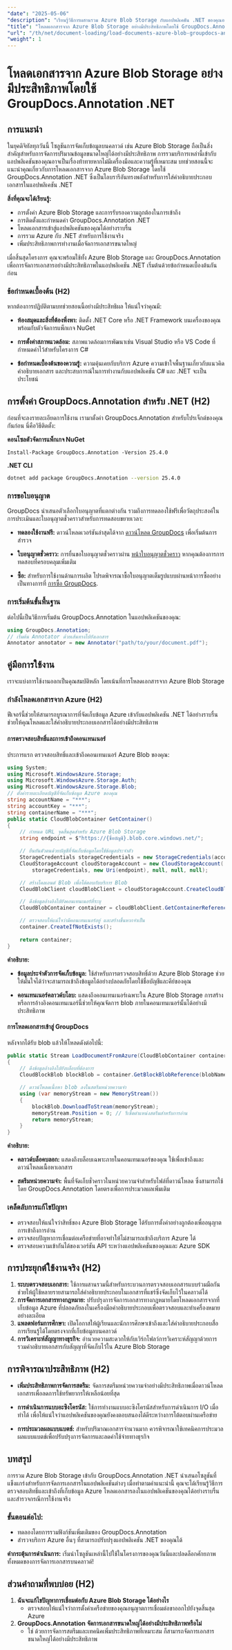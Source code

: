 ```yaml
---
"date": "2025-05-06"
"description": "เรียนรู้วิธีการผสานรวม Azure Blob Storage กับแอปพลิเคชัน .NET ของคุณอย่างราบรื่นโดยใช้ GroupDocs.Annotation ปรับปรุงความสามารถในการจัดการเอกสารและคำอธิบายประกอบ"
"title": "โหลดเอกสารจาก Azure Blob Storage อย่างมีประสิทธิภาพโดยใช้ GroupDocs.Annotation .NET สำหรับการจัดการเอกสาร"
"url": "/th/net/document-loading/load-documents-azure-blob-groupdocs-annotation-dotnet/"
"weight": 1
---
```


# โหลดเอกสารจาก Azure Blob Storage อย่างมีประสิทธิภาพโดยใช้ GroupDocs.Annotation .NET

## การแนะนำ
ในยุคดิจิทัลทุกวันนี้ โซลูชันการจัดเก็บข้อมูลบนคลาวด์ เช่น Azure Blob Storage ถือเป็นสิ่งสำคัญสำหรับการจัดการปริมาณข้อมูลขนาดใหญ่ได้อย่างมีประสิทธิภาพ การรวมบริการเหล่านี้เข้ากับแอปพลิเคชันของคุณอาจเป็นเรื่องท้าทายหากไม่มีเครื่องมือและความรู้ที่เหมาะสม บทช่วยสอนนี้จะแนะนำคุณเกี่ยวกับการโหลดเอกสารจาก Azure Blob Storage โดยใช้ GroupDocs.Annotation .NET ซึ่งเป็นไลบรารีอันทรงพลังสำหรับการใส่คำอธิบายประกอบเอกสารในแอปพลิเคชัน .NET

**สิ่งที่คุณจะได้เรียนรู้:**
- การตั้งค่า Azure Blob Storage และการรับรองความถูกต้องในการเข้าถึง
- การติดตั้งและกำหนดค่า GroupDocs.Annotation .NET
- โหลดเอกสารเข้าสู่แอปพลิเคชันของคุณได้อย่างราบรื่น
- การรวม Azure กับ .NET สำหรับการใช้งานจริง
- เพิ่มประสิทธิภาพการทำงานเมื่อจัดการเอกสารขนาดใหญ่

เมื่อสิ้นสุดโครงการ คุณจะพร้อมใช้ทั้ง Azure Blob Storage และ GroupDocs.Annotation เพื่อการจัดการเอกสารอย่างมีประสิทธิภาพในแอปพลิเคชัน .NET เริ่มต้นด้วยข้อกำหนดเบื้องต้นกันก่อน

### ข้อกำหนดเบื้องต้น (H2)
หากต้องการปฏิบัติตามบทช่วยสอนนี้อย่างมีประสิทธิผล ให้แน่ใจว่าคุณมี:
- **ห้องสมุดและสิ่งที่ต้องพึ่งพา:** ติดตั้ง .NET Core หรือ .NET Framework บนเครื่องของคุณพร้อมกับตัวจัดการแพ็กเกจ NuGet
  
- **การตั้งค่าสภาพแวดล้อม:** สภาพแวดล้อมการพัฒนาเช่น Visual Studio หรือ VS Code ที่กำหนดค่าไว้สำหรับโครงการ C#

- **ข้อกำหนดเบื้องต้นของความรู้:** ความคุ้นเคยกับบริการ Azure ความเข้าใจพื้นฐานเกี่ยวกับแนวคิดคำอธิบายเอกสาร และประสบการณ์ในการทำงานกับแอปพลิเคชัน C# และ .NET จะเป็นประโยชน์

## การตั้งค่า GroupDocs.Annotation สำหรับ .NET (H2)
ก่อนที่จะลงรายละเอียดการใช้งาน เรามาตั้งค่า GroupDocs.Annotation สำหรับโปรเจ็กต์ของคุณกันก่อน นี่คือวิธีติดตั้ง:

**คอนโซลตัวจัดการแพ็กเกจ NuGet**
```shell
Install-Package GroupDocs.Annotation -Version 25.4.0
```

**.NET CLI**
```bash
dotnet add package GroupDocs.Annotation --version 25.4.0
```

### การขอใบอนุญาต
GroupDocs นำเสนอตัวเลือกใบอนุญาตที่แตกต่างกัน รวมถึงการทดลองใช้ฟรีเพื่อวัตถุประสงค์ในการประเมินและใบอนุญาตชั่วคราวสำหรับการทดสอบขยายเวลา:
- **ทดลองใช้งานฟรี:** ดาวน์โหลดเวอร์ชันล่าสุดได้จาก [ดาวน์โหลด GroupDocs](https://releases.groupdocs.com/annotation/net/) เพื่อเริ่มต้นการสำรวจ
  
- **ใบอนุญาตชั่วคราว:** การยื่นขอใบอนุญาตชั่วคราวผ่าน [หน้าใบอนุญาตชั่วคราว](https://purchase.groupdocs.com/temporary-license/) หากคุณต้องการการทดสอบที่ครอบคลุมเพิ่มเติม

- **ซื้อ:** สำหรับการใช้งานด้านการผลิต โปรดพิจารณาซื้อใบอนุญาตเต็มรูปแบบผ่านหน้าการซื้ออย่างเป็นทางการที่ [การซื้อ GroupDocs](https://purchase-groupdocs.com/buy).

### การเริ่มต้นขั้นพื้นฐาน
ต่อไปนี้เป็นวิธีการเริ่มต้น GroupDocs.Annotation ในแอปพลิเคชันของคุณ:
```csharp
using GroupDocs.Annotation;
// เริ่มต้น Annotator ด้วยเส้นทางไปยังเอกสาร
Annotator annotator = new Annotator("path/to/your/document.pdf");
```

## คู่มือการใช้งาน
เราจะแบ่งการใช้งานออกเป็นคุณสมบัติหลัก โดยเน้นที่การโหลดเอกสารจาก Azure Blob Storage

### กำลังโหลดเอกสารจาก Azure (H2)
ฟีเจอร์นี้ช่วยให้สามารถบูรณาการที่จัดเก็บข้อมูล Azure เข้ากับแอปพลิเคชัน .NET ได้อย่างราบรื่น ช่วยให้คุณโหลดและใส่คำอธิบายประกอบเอกสารได้อย่างมีประสิทธิภาพ

#### การตรวจสอบสิทธิ์และการเข้าถึงคอนเทนเนอร์ 
ประการแรก ตรวจสอบสิทธิ์และเข้าถึงคอนเทนเนอร์ Azure Blob ของคุณ:
```csharp
using System;
using Microsoft.WindowsAzure.Storage;
using Microsoft.WindowsAzure.Storage.Auth;
using Microsoft.WindowsAzure.Storage.Blob;
// ตั้งค่ารายละเอียดบัญชีที่จัดเก็บข้อมูล Azure ของคุณ
string accountName = "***";
string accountKey = "***";
string containerName = "***";
public static CloudBlobContainer GetContainer()
{
    // กำหนด URL จุดสิ้นสุดสำหรับ Azure Blob Storage
    string endpoint = $"https://{ชื่อบัญชี}.blob.core.windows.net/";

    // ยืนยันตัวตนด้วยบัญชีที่จัดเก็บข้อมูลโดยใช้ข้อมูลประจำตัว
    StorageCredentials storageCredentials = new StorageCredentials(accountName, accountKey);
    CloudStorageAccount cloudStorageAccount = new CloudStorageAccount(
        storageCredentials, new Uri(endpoint), null, null, null);

    // สร้างไคลเอนต์ Blob เพื่อโต้ตอบกับบริการ Blob
    CloudBlobClient cloudBlobClient = cloudStorageAccount.CreateCloudBlobClient();

    // ดึงข้อมูลอ้างอิงไปยังคอนเทนเนอร์ที่ระบุ
    CloudBlobContainer container = cloudBlobClient.GetContainerReference(containerName);

    // ตรวจสอบให้แน่ใจว่ามีคอนเทนเนอร์อยู่ และสร้างขึ้นหากจำเป็น
    container.CreateIfNotExists();
    
    return container;
}
```
**คำอธิบาย:**
- **ข้อมูลประจำตัวการจัดเก็บข้อมูล:** ใช้สำหรับการตรวจสอบสิทธิ์ด้วย Azure Blob Storage ช่วยให้มั่นใจได้ว่าจะสามารถเข้าถึงข้อมูลได้อย่างปลอดภัยโดยใช้ชื่อบัญชีและคีย์ของคุณ

- **คอนเทนเนอร์คลาวด์บโลบ:** แสดงถึงคอนเทนเนอร์เฉพาะใน Azure Blob Storage การสร้างหรือการอ้างอิงคอนเทนเนอร์นี้ช่วยให้คุณจัดการ blob ภายในคอนเทนเนอร์นั้นได้อย่างมีประสิทธิภาพ

#### การโหลดเอกสารเข้าสู่ GroupDocs 
หลังจากได้รับ blob แล้วให้โหลดดังต่อไปนี้:
```csharp
public static Stream LoadDocumentFromAzure(CloudBlobContainer container, string blobName)
{
    // ดึงข้อมูลอ้างอิงไปยังบล็อบที่ต้องการ
    CloudBlockBlob blockBlob = container.GetBlockBlobReference(blobName);

    // ดาวน์โหลดเนื้อหา blob ลงในสตรีมหน่วยความจำ
    using (var memoryStream = new MemoryStream())
    {
        blockBlob.DownloadToStream(memoryStream);
        memoryStream.Position = 0; // รีเซ็ตตำแหน่งสตรีมสำหรับการอ่าน
        return memoryStream;
    }
}
```
**คำอธิบาย:**
- **คลาวด์บล็อคบลอก:** แสดงถึงบล็อบเฉพาะภายในคอนเทนเนอร์ของคุณ ใช้เพื่อเข้าถึงและดาวน์โหลดเนื้อหาเอกสาร

- **สตรีมหน่วยความจำ:** พื้นที่จัดเก็บชั่วคราวในหน่วยความจำสำหรับไฟล์ที่ดาวน์โหลด ซึ่งสามารถใช้โดย GroupDocs.Annotation โดยตรงเพื่อการประมวลผลเพิ่มเติม

### เคล็ดลับการแก้ไขปัญหา
- ตรวจสอบให้แน่ใจว่าสิทธิ์ของ Azure Blob Storage ได้รับการตั้งค่าอย่างถูกต้องเพื่ออนุญาตการเข้าถึงการอ่าน
- ตรวจสอบปัญหาการเชื่อมต่อเครือข่ายที่อาจทำให้ไม่สามารถเข้าถึงบริการ Azure ได้
- ตรวจสอบความเข้ากันได้ของเวอร์ชัน API ระหว่างแอปพลิเคชันของคุณและ Azure SDK

## การประยุกต์ใช้งานจริง (H2)
1. **ระบบตรวจสอบเอกสาร:** ใช้การผสานรวมนี้สำหรับกระบวนการตรวจสอบเอกสารแบบร่วมมือกัน ช่วยให้ผู้ใช้หลายรายสามารถใส่คำอธิบายประกอบในเอกสารที่แชร์ซึ่งจัดเก็บไว้ในคลาวด์ได้
2. **การจัดการเอกสารทางกฎหมาย:** ปรับปรุงการจัดการเอกสารทางกฎหมายโดยโหลดเอกสารจากที่เก็บข้อมูล Azure ที่ปลอดภัยลงในเครื่องมือคำอธิบายประกอบเพื่อตรวจสอบและทำเครื่องหมายอย่างละเอียด
3. **แพลตฟอร์มการศึกษา:** เปิดโอกาสให้ผู้เรียนและนักการศึกษาเข้าถึงและใส่คำอธิบายประกอบสื่อการเรียนรู้ได้โดยตรงจากที่เก็บข้อมูลบนคลาวด์
4. **การวิเคราะห์สัญญาทางธุรกิจ:** อำนวยความสะดวกให้กับเวิร์กโฟลว์การวิเคราะห์สัญญาด้วยการรวมคำอธิบายเอกสารกับสัญญาที่จัดเก็บไว้ใน Azure Blob Storage

## การพิจารณาประสิทธิภาพ (H2)
- **เพิ่มประสิทธิภาพการจัดการสตรีม:** จัดการสตรีมหน่วยความจำอย่างมีประสิทธิภาพเมื่อดาวน์โหลดเอกสารเพื่อลดการใช้ทรัพยากรให้เหลือน้อยที่สุด
  
- **การดำเนินการแบบอะซิงโครนัส:** ใช้การทำงานแบบอะซิงโครนัสสำหรับการดำเนินการ I/O เมื่อทำได้ เพื่อให้แน่ใจว่าแอปพลิเคชันของคุณยังคงตอบสนองได้ดีระหว่างการโต้ตอบผ่านเครือข่าย

- **การประมวลผลแบบแบตช์:** สำหรับปริมาณเอกสารจำนวนมาก ควรพิจารณาใช้เทคนิคการประมวลผลแบบแบตช์เพื่อปรับปรุงการจัดการและลดค่าใช้จ่ายทางธุรกิจ

## บทสรุป
การรวม Azure Blob Storage เข้ากับ GroupDocs.Annotation .NET นำเสนอโซลูชันที่แข็งแกร่งสำหรับการจัดการเอกสารในแอปพลิเคชันต่างๆ เมื่อทำตามคำแนะนำนี้ คุณจะได้เรียนรู้วิธีการตรวจสอบสิทธิ์และเข้าถึงที่เก็บข้อมูล Azure โหลดเอกสารลงในแอปพลิเคชันของคุณได้อย่างราบรื่น และสำรวจกรณีการใช้งานจริง

### ขั้นตอนต่อไป:
- ทดลองโดยการรวมฟังก์ชันเพิ่มเติมของ GroupDocs.Annotation
- สำรวจบริการ Azure อื่นๆ ที่สามารถปรับปรุงแอปพลิเคชัน .NET ของคุณได้

**คำกระตุ้นการดำเนินการ:** เริ่มนำโซลูชันเหล่านี้ไปใช้ในโครงการของคุณวันนี้และปลดล็อกศักยภาพทั้งหมดของการจัดการเอกสารบนคลาวด์!

## ส่วนคำถามที่พบบ่อย (H2)
1. **ฉันจะแก้ไขปัญหาการเชื่อมต่อกับ Azure Blob Storage ได้อย่างไร**
   - ตรวจสอบให้แน่ใจว่าการตั้งค่าเครือข่ายของคุณอนุญาตการเชื่อมต่อขาออกไปยังจุดสิ้นสุด Azure
2. **GroupDocs.Annotation จัดการเอกสารขนาดใหญ่ได้อย่างมีประสิทธิภาพหรือไม่**
   - ใช่ ด้วยการจัดการสตรีมและเทคนิคเพิ่มประสิทธิภาพที่เหมาะสม ก็สามารถจัดการเอกสารขนาดใหญ่ได้อย่างมีประสิทธิภาพ